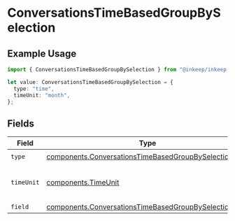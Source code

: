 # ConversationsTimeBasedGroupBySelection

## Example Usage

```typescript
import { ConversationsTimeBasedGroupBySelection } from "@inkeep/inkeep-analytics/models/components";

let value: ConversationsTimeBasedGroupBySelection = {
  type: "time",
  timeUnit: "month",
};
```

## Fields

| Field                                                                                                                            | Type                                                                                                                             | Required                                                                                                                         | Description                                                                                                                      |
| -------------------------------------------------------------------------------------------------------------------------------- | -------------------------------------------------------------------------------------------------------------------------------- | -------------------------------------------------------------------------------------------------------------------------------- | -------------------------------------------------------------------------------------------------------------------------------- |
| `type`                                                                                                                           | [components.ConversationsTimeBasedGroupBySelectionType](../../models/components/conversationstimebasedgroupbyselectiontype.md)   | :heavy_check_mark:                                                                                                               | N/A                                                                                                                              |
| `timeUnit`                                                                                                                       | [components.TimeUnit](../../models/components/timeunit.md)                                                                       | :heavy_check_mark:                                                                                                               | Valid time units for time-based operations                                                                                       |
| `field`                                                                                                                          | [components.ConversationsTimeBasedGroupBySelectionField](../../models/components/conversationstimebasedgroupbyselectionfield.md) | :heavy_minus_sign:                                                                                                               | N/A                                                                                                                              |